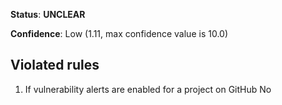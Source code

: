 **Status**: **UNCLEAR**

**Confidence**: Low (1.11, max confidence value is 10.0)

## Violated rules

1.  If vulnerability alerts are enabled for a project on GitHub No
